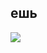 ## ешь

![](https://media.discordapp.net/attachments/1027238687077060608/1095045390908260516/L.jpg)
